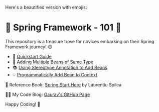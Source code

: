 Here's a beautified version with emojis:

# 🌱 Spring Framework - 101 🌱

This repository is a treasure trove for novices embarking on their Spring Framework journey! 😊

- 🚀 [Quickstart Guide](https://github.com/gkgaurav31/spring/blob/main/1-quickstart.md)
- 🌟 [Adding Multiple Beans of Same Type](https://github.com/gkgaurav31/spring/blob/main/2-adding-multiple-beans-of-same-type.md)
- 📚 [Using Stereotype Annotation to Add Beans](https://github.com/gkgaurav31/spring/blob/main/3-using-stereotype-annotation-to-add-beans.md)
- 💡 [Programmatically Add Bean to Context](https://github.com/gkgaurav31/spring/blob/main/4-programmatically-add-bean-to-context.md)

📖 Reference Book: [Spring Start Here](https://www.manning.com/books/spring-start-here) by Laurentiu Spilca

👨‍💻 My Code Blog: [Gaurav's GitHub Page](https://gkgaurav31.github.io/)

Happy Coding! 🎉
